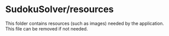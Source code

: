 # SudokuSolver/resources

This folder contains resources (such as images) needed by the application. This file can
be removed if not needed.
